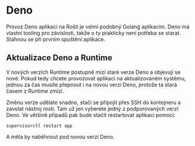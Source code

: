 # Deno

Provoz Deno aplikací na Roští je velmi podobný Golang aplikacím. Deno má vlastní tooling pro závislosti, takže o ty prakticky není potřeba se starat. Stáhnou se při prvním spuštění aplikace.

## Aktualizace Deno a Runtime

V nových verzích Runtime postupně mizí staré verze Deno a objevují se nové. Pokud tedy chcete provozovat aplikaci na aktualizovaném systému, jednou za čas musíte přepnout i na novou verzi Deno, protože ta stará časem z Runtime zmizí.

Změnu verze uděláte snadno, stačí se připojit přes SSH do kontejneru a zavolat nástroj *rosti*. Tam už jen vyberete jedný z podporovaných verzí Deno. Ve většině případů pak bude stačit restartovat aplikaci pomocí:

    supervisorctl restart app

A měla by naběhnout pod novou verzí Deno.
